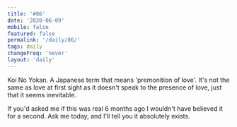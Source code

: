 ```yaml
---
title: '#86'
date: '2020-06-09'
mobile: false
featured: false
permalink: '/daily/86/'
tags: daily
changeFreq: 'never'
layout: 'daily'
---
```


Koi No Yokan. A Japanese term that means 'premonition of love'. It's not the same as love at first sight as it doesn't speak to the presence of love, just that it seems inevitable.

If you'd asked me if this was real 6 months ago I wouldn't have believed it for a second. Ask me today, and I'll tell you it absolutely exists.

